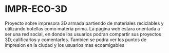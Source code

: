 # IMPR-ECO-3D
Proyecto sobre impresora 3D armada partiendo de materiales reciclables y utilizando botellas como materia prima. La pagina web estara orientada a ser una red social, en donde los usuarios podran compartir sus proyectos 3D, calificarlos y comentarlos. Tambien se podra ver los puntos de impresion en la ciudad y los usuarios mas ecoamigables
